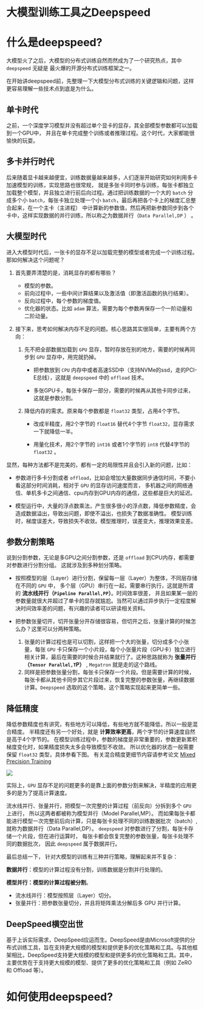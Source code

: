 # 大模型训练工具之Deepspeed

# 什么是deepspeed?
大模型火了之后，大模型的分布式训练自然而然成为了一个研究热点，其中 `deepspeed` 无疑是 最火爆的开源分布式训练框架之一。

在开始讲deepspeed前，先整理一下大模型分布式训练的关键逻辑和问题，这样更容易理解一些技术点到底是为什么。

## 单卡时代
之前，一个深度学习模型并没有超过单个显卡的显存，其全部模型参数都可以加载到一个GPU中， 并且在单卡完成整个训练或者推理过程。这个时代，大家都能很愉快的玩耍。

## 多卡并行时代
后来随着显卡越来越便宜，训练数据量越来越多，人们逐渐开始研究如何利用多卡加速模型的训练，实现思路也很常规， 就是多张卡同时参与训练，每张卡都独立加载整个模型，并且独立进行前后向过程。通过把训练数据的一个大的 `batch` 分成多个小 `batch`，每张卡独立处理一个小 `batch`，最后再把各个卡上的梯度汇总整合起来，在一个主卡（主进程） 中计算新的参数值，然后再把新参数同步到各个卡中，这样实现数据的并行训练，所以称之为数据并行（`Data Parallel,DP` ） 。

## 大模型时代
进入大模型时代后，一张卡的显存不足以加载完整的模型或者完成一个训练过程。那如何解决这个问题呢？

1. 首先要弄清楚的是，消耗显存的都有哪些？

    - 模型的参数。
    - 前向过程中，一些中间计算结果以及激活值（即激活函数的执行结果）。
    - 反向过程中，每个参数的梯度值。
    - 优化器的状态。比如 `adam` 算法，需要为每个参数再保存一个一阶动量和二阶动量。

2. 接下来，思考如何解决内存不足的问题。核心思路其实很简单，主要有两个方向：

    1. 先不把全部数据加载到 `GPU` 显存，暂时存放在别的地方，需要的时候再同步到 `GPU` 显存中，用完就扔掉。

        - 把参数放到 `CPU` 内存中或者高速SSD中（支持NVMe的ssd，走的PCI-E总线），这就是 `deepspeed` 中的 `offload` 技术。

        - 多张GPU卡，每张卡保存一部分，需要的时候再从其他卡同步过来，这就是参数分割。

    2. 降低内存的需求。原来每个参数都是 `float32` 类型，占用4个字节。

        - 改成半精度，用2个字节的 `float16` 替代4个字节 `float32`，显存需求一下就降低一半。

        - 用量化技术，用2个字节的 `int16` 或者1个字节的 `int8` 代替4字节的 `float32` 。

显然，每种方法都不是完美的，都有一定的局限性并且会引入新的问题，比如：

- 参数进行多卡分割或者 `offload`，比如会增加大量数据同步通信时间，不要小看这部分时间消耗，相对于 `GPU` 的显存访问速度而言， 多机器之间的网络通信、单机多卡之间通信、cpu内存到GPU内存的通信，这些都是巨大的延迟。

- 模型运行中，大量的浮点数乘法，产生很多很小的浮点数，降低参数精度，会造成数据溢出，导致出问题，即使不溢出，也损失了数据准确性。 模型训练时，梯度误差大，导致损失不收敛。模型推理时，误差变大，推理效果变差。

## 参数分割策略
说到分割参数，无论是多GPU之间分割参数，还是 `offload` 到CPU内存，都需要对参数进行分割分组。 这就涉及到多种划分策略。

- 按照模型的层（Layer）进行分割，保留每一层（Layer）为整体，不同层存储在不同的 `GPU` 中， 多个层（GPU）串行在一起，需要串行执行，这就是所谓的 **流水线并行（`Pipeline Parallel,PP`）**。时间效率很差， 并且如果某一层的参数量就很大并超过了单卡的显存就尴尬。当然可以通过异步执行一定程度解决时间效率差的问题，有兴趣的读者可以研读相关资料。

- 把参数张量切开，切开张量分开存储很容易，但切开之后，张量计算的时候怎么办？这里可以分两种策略。 
    1. 张量的计算过程也是可以切割，这样把一个大的张量，切分成多个小张量，每张 `GPU` 卡只保存一个小片段，每个小张量片段（GPU卡）独立进行相关计算，最后在需要的时候合并结果就行了。这种思路就称为 **张量并行（`Tensor Parallel,T`P）** , `Megatron` 就是走的这个路线。 
    2. 同样是把参数张量分割，每张卡只保存一个片段。但是需要计算的时候，每张卡都从其他卡同步其它片段过来，恢复完整的参数张量，再继续数据计算。`Deepspeed` 选取的这个策略，这个策略实现起来更简单一些。

## 降低精度
降低参数精度也有讲究，有些地方可以降低，有些地方就不能降低，所以一般是混合精度。 半精度还有另一个好处，就是 **计算效率更高**，两个字节的计算速度自然是高于4个字节的。 在模型训练过程中，参数的梯度是非常重要的，参数更新累积梯度变化时，如果精度损失太多会导致模型不收敛。 所以优化器的状态一般需要保留 `float32` 类型，具体参看下图。 有关混合精度更细节内容请参考论文 [Mixed Precision Training](https://arxiv.org/abs/1710.03740)

![](https://www.zhangzhenhu.com/_images/mixed_precision.png)

实际上，`GPU` 显存不足的问题更多的是靠上面的参数分割来解决，半精度的应用更多的是为了提高计算速度。

流水线并行、张量并行，把模型一次完整的计算过程（前反向）分拆到多个 `GPU` 上进行， 所以这两者都被称为模型并行（Model Parallel,MP）。 而如果每张卡都能进行模型一次完整前后向计算，只是每张卡处理不同的训练数据批次（batch）, 就称为数据并行（Data Parallel,DP）。 `deepspeed` 对参数进行了分割，每张卡存储一个片段，但在进行运算时， 每张卡都会恢复完整的参数张量，每张卡处理不同的数据批次， 因此 `deepspeed` 属于数据并行。

最后总结一下， 针对大模型的训练有三种并行策略，理解起来并不复杂：

**数据并行**：模型的计算过程没有分割，训练数据是分割并行处理的。

**模型并行：模型的计算过程被分割**。
- 流水线并行：模型按照层（Layer）切分。
- 张量并行：把参数张量切分，并且将矩阵乘法分解后多 GPU 并行计算。

## DeepSpeed横空出世
基于上诉实际需求，DeepSpeed应运而生。DeepSpeed是由Microsoft提供的分布式训练工具，旨在支持更大规模的模型和提供更多的优化策略和工具。与其他框架相比，DeepSpeed支持更大规模的模型和提供更多的优化策略和工具。其中，主要优势在于支持更大规模的模型、提供了更多的优化策略和工具（例如 ZeRO 和 Offload 等）。



# 如何使用deepspeed?


